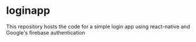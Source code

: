 # loginapp
This repository hosts the code for a simple login app using react-native and Google's firebase authentication
